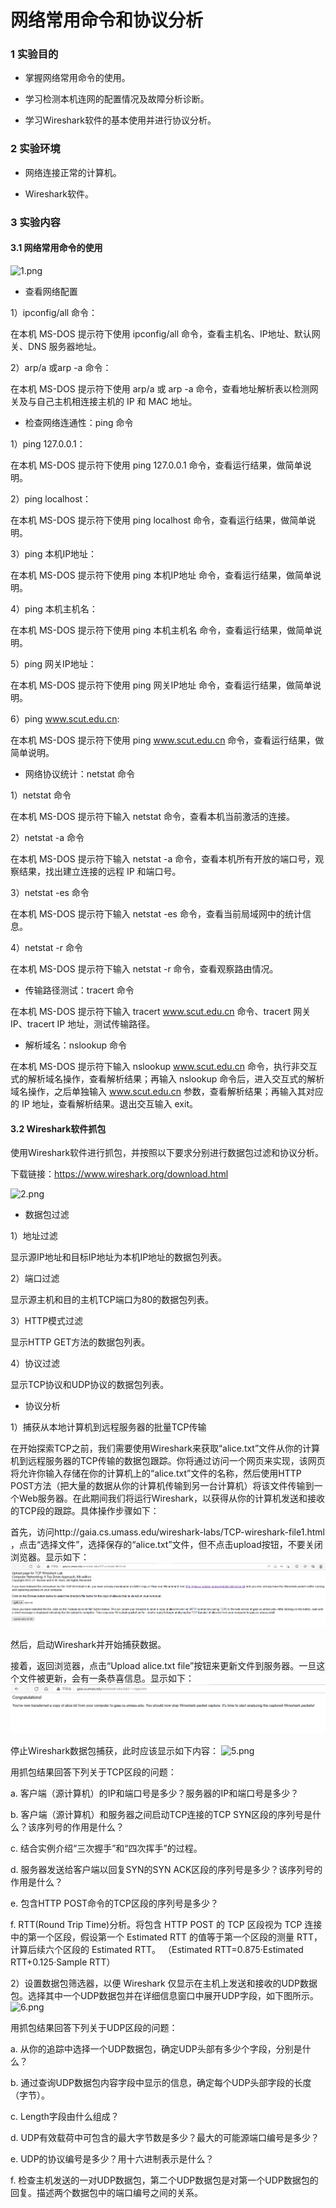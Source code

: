 # 网络常用命令和协议分析

### 1 实验目的

- 掌握网络常用命令的使用。 

- 学习检测本机连网的配置情况及故障分析诊断。

- 学习Wireshark软件的基本使用并进行协议分析。

### 2 实验环境

- 网络连接正常的计算机。

- Wireshark软件。

### 3 实验内容

#### 3.1 网络常用命令的使用

![1.png](images/1.png)

- 查看网络配置

1）ipconfig/all 命令：

在本机 MS-DOS 提示符下使用 ipconfig/all 命令，查看主机名、IP地址、默认网关、DNS 服务器地址。

2）arp/a 或arp -a 命令：

在本机 MS-DOS 提示符下使用 arp/a 或 arp -a 命令，查看地址解析表以检测网关及与自己主机相连接主机的 IP 和 MAC 地址。

- 检查网络连通性：ping 命令

1）ping 127.0.0.1：

在本机 MS-DOS 提示符下使用 ping 127.0.0.1 命令，查看运行结果，做简单说明。

2）ping localhost：

在本机 MS-DOS 提示符下使用 ping localhost 命令，查看运行结果，做简单说明。

3）ping 本机IP地址：

在本机 MS-DOS 提示符下使用 ping 本机IP地址 命令，查看运行结果，做简单说明。

4）ping 本机主机名：

在本机 MS-DOS 提示符下使用 ping 本机主机名 命令，查看运行结果，做简单说明。

5）ping 网关IP地址：

在本机 MS-DOS 提示符下使用 ping 网关IP地址 命令，查看运行结果，做简单说明。

6）ping www.scut.edu.cn:

在本机 MS-DOS 提示符下使用 ping www.scut.edu.cn 命令，查看运行结果，做简单说明。

- 网络协议统计：netstat 命令

1）netstat 命令

在本机 MS-DOS 提示符下输入 netstat 命令，查看本机当前激活的连接。

2）netstat -a 命令

在本机 MS-DOS 提示符下输入 netstat -a 命令，查看本机所有开放的端口号，观察结果，找出建立连接的远程 IP 和端口号。

3）netstat -es 命令

在本机 MS-DOS 提示符下输入 netstat -es 命令，查看当前局域网中的统计信息。

4）netstat -r 命令

在本机 MS-DOS 提示符下输入 netstat -r 命令，查看观察路由情况。

- 传输路径测试：tracert 命令

在本机 MS-DOS 提示符下输入 tracert www.scut.edu.cn 命令、tracert 网关 IP、tracert IP 地址，测试传输路径。

- 解析域名：nslookup 命令

在本机 MS-DOS 提示符下输入 nslookup www.scut.edu.cn 命令，执行非交互式的解析域名操作，查看解析结果；再输入 nslookup 命令后，进入交互式的解析域名操作，之后单独输入 www.scut.edu.cn 参数，查看解析结果；再输入其对应的 IP 地址，查看解析结果。退出交互输入 exit。

#### 3.2 Wireshark软件抓包

使用Wireshark软件进行抓包，并按照以下要求分别进行数据包过滤和协议分析。

下载链接：https://www.wireshark.org/download.html

![2.png](images/2.png)

- 数据包过滤

1）地址过滤

显示源IP地址和目标IP地址为本机IP地址的数据包列表。

2）端口过滤

显示源主机和目的主机TCP端口为80的数据包列表。

3）HTTP模式过滤

显示HTTP GET方法的数据包列表。

4）协议过滤

显示TCP协议和UDP协议的数据包列表。

- 协议分析

1）捕获从本地计算机到远程服务器的批量TCP传输

在开始探索TCP之前，我们需要使用Wireshark来获取“alice.txt”文件从你的计算机到远程服务器的TCP传输的数据包跟踪。你将通过访问一个网页来实现，该网页将允许你输入存储在你的计算机上的“alice.txt”文件的名称，然后使用HTTP POST方法（把大量的数据从你的计算机传输到另一台计算机）将该文件传输到一个Web服务器。在此期间我们将运行Wireshark，以获得从你的计算机发送和接收的TCP段的跟踪。具体操作步骤如下：

首先，访问http://gaia.cs.umass.edu/wireshark-labs/TCP-wireshark-file1.html ，点击“选择文件”，选择保存的“alice.txt”文件，但不点击upload按钮，不要关闭浏览器。显示如下：
![4.png](images/4.png)
 
然后，启动Wireshark并开始捕获数据。

接着，返回浏览器，点击“Upload alice.txt file”按钮来更新文件到服务器。一旦这个文件被更新，会有一条恭喜信息。显示如下：
![7.png](images/7.png)

停止Wireshark数据包捕获，此时应该显示如下内容：
![5.png](images/5.png)

用抓包结果回答下列关于TCP区段的问题：

a. 客户端（源计算机）的IP和端口号是多少？服务器的IP和端口号是多少？

b. 客户端（源计算机）和服务器之间启动TCP连接的TCP SYN区段的序列号是什么？该序列号的作用是什么？

c. 结合实例介绍“三次握手”和“四次挥手”的过程。

d. 服务器发送给客户端以回复SYN的SYN ACK区段的序列号是多少？该序列号的作用是什么？

e. 包含HTTP POST命令的TCP区段的序列号是多少？

f. RTT(Round Trip Time)分析。将包含 HTTP POST 的 TCP 区段视为 TCP 连接中的第一个区段，假设第一个 Estimated RTT 的值等于第一个区段的测量 RTT，计算后续六个区段的 Estimated RTT。 
（Estimated RTT=0.875·Estimated RTT+0.125·Sample RTT）

2）设置数据包筛选器，以便 Wireshark 仅显示在主机上发送和接收的UDP数据包。选择其中一个UDP数据包并在详细信息窗口中展开UDP字段，如下图所示。
![6.png](images/6.png)

用抓包结果回答下列关于UDP区段的问题：

a. 从你的追踪中选择一个UDP数据包，确定UDP头部有多少个字段，分别是什么？

b. 通过查询UDP数据包内容字段中显示的信息，确定每个UDP头部字段的长度（字节）。

c. Length字段由什么组成？

d. UDP有效载荷中可包含的最大字节数是多少？最大的可能源端口编号是多少？

e. UDP的协议编号是多少？用十六进制表示是什么？

f. 检查主机发送的一对UDP数据包，第二个UDP数据包是对第一个UDP数据包的回复。描述两个数据包中的端口编号之间的关系。
